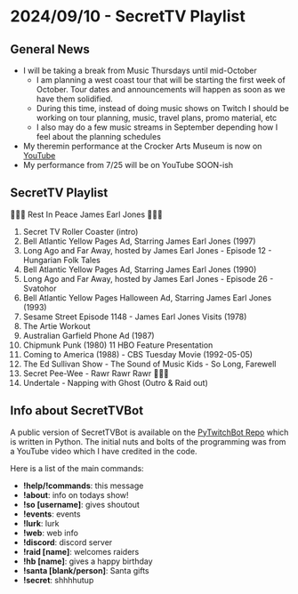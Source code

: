 # 2024/09/10 - SecretTV Playlist

## General News

- I will be taking a break from Music Thursdays until mid-October
  - I am planning a west coast tour that will be starting the first week of October.  Tour dates and announcements will happen as soon as we have them solidified.
  - During this time, instead of doing music shows on Twitch I should be working on tour planning, music, travel plans, promo material, etc
  - I also may do a few music streams in September depending how I feel about the planning schedules
- My theremin performance at the Crocker Arts Museum is now on [YouTube](https://youtu.be/ptiVbGhveMU?si=gCHdL-9A_WpCVhUW)
- My performance from 7/25 will be on YouTube SOON-ish

## SecretTV Playlist

🩶🩶🩶 Rest In Peace James Earl Jones 🩶🩶🩶

1. Secret TV Roller Coaster (intro)
2. Bell Atlantic Yellow Pages Ad, Starring James Earl Jones (1997)
3. Long Ago and Far Away,  hosted by James Earl Jones - Episode 12 - Hungarian Folk Tales
4. Bell Atlantic Yellow Pages Ad, Starring James Earl Jones (1990)
5. Long Ago and Far Away,  hosted by James Earl Jones - Episode 26 - Svatohor
6. Bell Atlantic Yellow Pages Halloween Ad, Starring James Earl Jones (1993)
7. Sesame Street Episode 1148 - James Earl Jones Visits (1978)
8. The Artie Workout
9. Australian Garfield Phone Ad (1987)
10. Chipmunk Punk (1980)
11 HBO Feature Presentation
12. Coming to America (1988) - CBS Tuesday Movie (1992-05-05)
13. The Ed Sullivan Show - The Sound of Music Kids - So Long, Farewell
14. Secret Pee-Wee - Rawr Rawr Rawr 🐊🐊🐊
15. Undertale - Napping with Ghost (Outro & Raid out)


## Info about SecretTVBot

A public version of SecretTVBot is available on the [PyTwitchBot Repo](https://github.com/awbored/PyTwitchBot) which is written in Python.  The initial nuts and bolts of the programming was from a YouTube video which I have credited in the code.

Here is a list of the main commands:
- **!help/!commands**: this message
- **!about**: info on todays show!
- **!so [username]**: gives shoutout
- **!events**: events
- **!lurk**: lurk
- **!web**: web info
- **!discord**: discord server
- **!raid [name]**: welcomes raiders
- **!hb [name]**: gives a happy birthday
- **!santa [blank/person]**: Santa gifts
- **!secret**: shhhhutup
